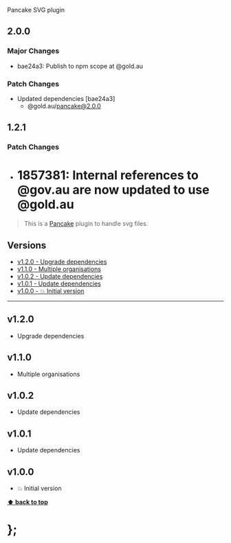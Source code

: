 Pancake SVG plugin

## 2.0.0

### Major Changes

- bae24a3: Publish to npm scope at @gold.au

### Patch Changes

- Updated dependencies [bae24a3]
  - @gold.au/pancake@2.0.0

## 1.2.1

### Patch Changes

- # 1857381: Internal references to @gov.au are now updated to use @gold.au

> This is a [Pancake](https://github.com/designsystemau/pancake) plugin to handle svg files.

## Versions

- [v1.2.0 - Upgrade dependencies](v120)
- [v1.1.0 - Multiple organisations](v110)
- [v1.0.2 - Update dependencies](v102)
- [v1.0.1 - Update dependencies](v101)
- [v1.0.0 - 💥 Initial version](v100)

---

## v1.2.0

- Upgrade dependencies

## v1.1.0

- Multiple organisations

## v1.0.2

- Update dependencies

## v1.0.1

- Update dependencies

## v1.0.0

- 💥 Initial version

**[⬆ back to top](#contents)**

# };
